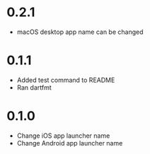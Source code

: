 0.2.1
=====

* macOS desktop app name can be changed
  
0.1.1
=====

* Added test command to README
* Ran dartfmt

0.1.0
=====

* Change iOS app launcher name
* Change Android app launcher name
